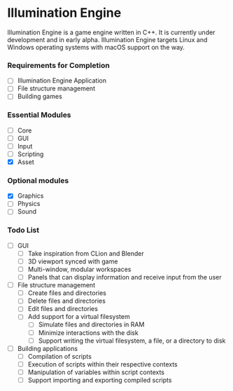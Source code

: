 # Illumination Engine
Illumination Engine is a game engine written in C++. It is currently under development and in early alpha. Illumination Engine targets Linux and Windows operating systems with macOS support on the way.   

### Requirements for Completion
- [ ] Illumination Engine Application
- [ ] File structure management
- [ ] Building games

### Essential Modules
- [ ] Core
- [ ] GUI
- [ ] Input
- [ ] Scripting
- [x] Asset

### Optional modules
- [x] Graphics
- [ ] Physics
- [ ] Sound

### Todo List
- [ ] GUI
  - [ ] Take inspiration from CLion and Blender
  - [ ] 3D viewport synced with game
  - [ ] Multi-window, modular workspaces
  - [ ] Panels that can display information and receive input from the user
- [ ] File structure management
  - [ ] Create files and directories
  - [ ] Delete files and directories
  - [ ] Edit files and directories
  - [ ] Add support for a virtual filesystem
    - [ ] Simulate files and directories in RAM
    - [ ] Minimize interactions with the disk
    - [ ] Support writing the virtual filesystem, a file, or a directory to disk
- [ ] Building applications
  - [ ] Compilation of scripts
  - [ ] Execution of scripts within their respective contexts
  - [ ] Manipulation of variables within script contexts
  - [ ] Support importing and exporting compiled scripts
